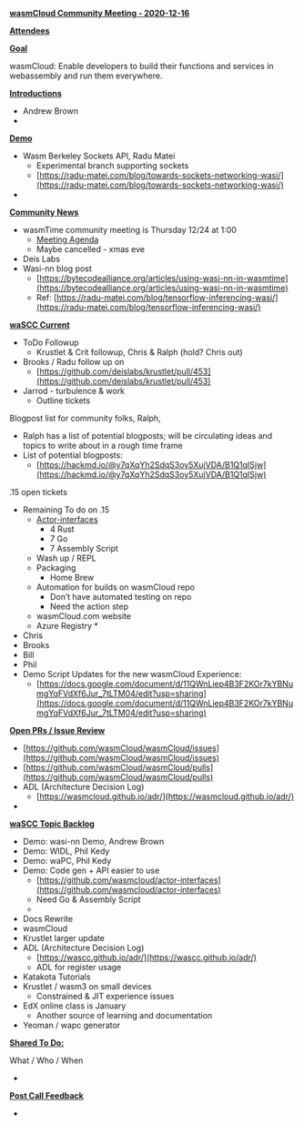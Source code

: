 **<span style="text-decoration:underline;">wasmCloud Community Meeting - 2020-12-16</span>**

**<span style="text-decoration:underline;">Attendees</span>**

**<span style="text-decoration:underline;">Goal</span>**

wasmCloud: Enable developers to build their functions and services in webassembly and run them everywhere.

**<span style="text-decoration:underline;">Introductions</span>**



*   Andrew Brown
*   

**<span style="text-decoration:underline;">Demo</span>**



*   Wasm Berkeley Sockets API, Radu Matei
    *   Experimental branch supporting sockets
    *   [https://radu-matei.com/blog/towards-sockets-networking-wasi/](https://radu-matei.com/blog/towards-sockets-networking-wasi/)
*   

**<span style="text-decoration:underline;">Community News</span>**



*   wasmTime community meeting is Thursday 12/24 at 1:00
    *   [Meeting Agenda](https://docs.google.com/document/d/1ZtxZNWbTNIhDdIXt27NQdwuc6D5O288l5HZKc_wC0FQ/edit#)
    *   Maybe cancelled - xmas eve
*   Deis Labs
*   Wasi-nn blog post
    *   [https://bytecodealliance.org/articles/using-wasi-nn-in-wasmtime](https://bytecodealliance.org/articles/using-wasi-nn-in-wasmtime)
    *   Ref: [https://radu-matei.com/blog/tensorflow-inferencing-wasi/](https://radu-matei.com/blog/tensorflow-inferencing-wasi/)

**<span style="text-decoration:underline;">waSCC Current</span>**



*   ToDo Followup
    *   Krustlet & Crit followup, Chris & Ralph (hold? Chris out)
*   Brooks / Radu follow up on 
    *   [https://github.com/deislabs/krustlet/pull/453](https://github.com/deislabs/krustlet/pull/453)
*   Jarrod - turbulence & work
    *   Outline tickets

Blogpost list for community folks, Ralph, 



*   Ralph has a list of potential blogposts; will be circulating ideas and topics to write about in a rough time frame
*   List of potential blogposts:
    *   [https://hackmd.io/@y7qXqYh2SdqS3oy5XujVDA/B1Q1qISjw](https://hackmd.io/@y7qXqYh2SdqS3oy5XujVDA/B1Q1qISjw)

.15 open tickets



*   Remaining To do on .15
    *   [Actor-interfaces](https://github.com/wasmCloud/actor-interfaces/issues)
        *   4 Rust
        *   7 Go
        *   7 Assembly Script
    *   Wash up / REPL
    *   Packaging
        *   Home Brew
    *   Automation for builds on wasmCloud repo
        *   Don’t have automated testing on repo
        *   Need the action step
    *   wasmCloud.com website
    *   Azure Registry
        *   
*   Chris
*   Brooks
*   Bill
*   Phil
*   Demo Script Updates for the new wasmCloud Experience:
    *   [https://docs.google.com/document/d/11QWnLiep4B3F2KOr7kYBNumgYqFVdXf6Jur_7tLTM04/edit?usp=sharing](https://docs.google.com/document/d/11QWnLiep4B3F2KOr7kYBNumgYqFVdXf6Jur_7tLTM04/edit?usp=sharing)

**<span style="text-decoration:underline;">Open PRs / Issue Review</span>**



*   [https://github.com/wasmCloud/wasmCloud/issues](https://github.com/wasmCloud/wasmCloud/issues)
*   [https://github.com/wasmCloud/wasmCloud/pulls](https://github.com/wasmCloud/wasmCloud/pulls)
*   ADL (Architecture Decision Log)
    *   [https://wasmcloud.github.io/adr/](https://wasmcloud.github.io/adr/)
*   

**<span style="text-decoration:underline;">waSCC Topic Backlog</span>**



*   Demo: wasi-nn Demo, Andrew Brown
*   Demo: WIDL, Phil Kedy
*   Demo: waPC, Phil Kedy
*   Demo: Code gen + API easier to use
    *   [https://github.com/wasmcloud/actor-interfaces](https://github.com/wasmcloud/actor-interfaces)
    *   Need Go & Assembly Script
    *   
*   Docs Rewrite
*   wasmCloud
*   Krustlet larger update
*   ADL (Architecture Decision Log)
    *   [https://wascc.github.io/adr/](https://wascc.github.io/adr/)
    *   ADL for register usage
*   Katakota Tutorials
*   Krustlet / wasm3 on small devices
    *   Constrained & JIT experience issues
*   EdX online class is January
    *   Another source of learning and documentation 
*   Yeoman / wapc generator

**<span style="text-decoration:underline;">Shared To Do:</span>**

What / Who / When



*   

**<span style="text-decoration:underline;">Post Call Feedback</span>**



*   
